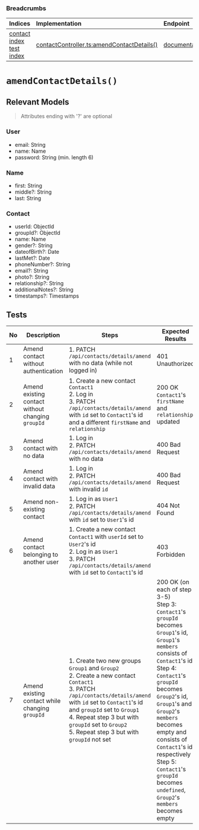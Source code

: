 ### Breadcrumbs

| Indices | Implementation | Endpoint |
| :----------------------------------------------------------- | :-------------------------------------------------------------------------------------------------------------------- | :--------------------------------------------------------------------------------------------------------------------------------------------------------------- |
| [contact index](./index.md)<br>[test index](../index.md) | [contactController.ts:amendContactDetails()](../../../../../backend/src/controllers/contactController.ts#L38-L140) | [documentation](../../endpoints/contacts/amendContactDetails.md) |
# `amendContactDetails()`
## Relevant Models
> Attributes ending with '?' are optional
### User
* email: String
* name: Name
* password: String (min. length 6)

### Name
* first: String
* middle?: String
* last: String

### Contact
* userId: ObjectId
* groupId?: ObjectId
* name: Name
* gender?: String
* dateofBirth?: Date
* lastMet?: Date
* phoneNumber?: String
* email?: String
* photo?: String
* relationship?: String
* additionalNotes?: String
* timestamps?: Timestamps

## Tests
| No  | Description                                       | Steps                                                                                                                                                                                                                                                                                               | Expected Results                                                                                                                                                                                                                                                                                                                                                                          |
| --- | ------------------------------------------------- | --------------------------------------------------------------------------------------------------------------------------------------------------------------------------------------------------------------------------------------------------------------------------------------------------- | ----------------------------------------------------------------------------------------------------------------------------------------------------------------------------------------------------------------------------------------------------------------------------------------------------------------------------------------------------------------------------------------- |
| 1   | Amend contact without authentication              | 1. PATCH `/api/contacts/details/amend` with no data (while not logged in)                                                                                                                                                                                                                           | 401 Unauthorized                                                                                                                                                                                                                                                                                                                                                                          |
| 2   | Amend existing contact without changing `groupId` | 1. Create a new contact `Contact1`<br>2. Log in<br>3. PATCH `/api/contacts/details/amend` with `id` set to `Contact1`'s id and a different `firstName` and `relationship`                                                                                                                           | 200 OK<br>`Contact1`'s `firstName` and `relationship` updated                                                                                                                                                                                                                                                                                                                             |
| 3   | Amend contact with no data                        | 1. Log in<br>2. PATCH `/api/contacts/details/amend` with no data                                                                                                                                                                                                                                    | 400 Bad Request                                                                                                                                                                                                                                                                                                                                                                           |
| 4   | Amend contact with invalid data                   | 1. Log in<br>2. PATCH `/api/contacts/details/amend` with invalid `id`                                                                                                                                                                                                                               | 400 Bad Request                                                                                                                                                                                                                                                                                                                                                                           |
| 5   | Amend non-existing contact                        | 1. Log in as `User1`<br>2. PATCH `/api/contacts/details/amend` with `id` set to `User1`'s id                                                                                                                                                                                                        | 404 Not Found                                                                                                                                                                                                                                                                                                                                                                             |
| 6   | Amend contact belonging to another user           | 1. Create a new contact `Contact1` with `userId` set to `User2`'s id<br>2. Log in as `User1`<br>3. PATCH `/api/contacts/details/amend` with `id` set to `Contact1`'s id                                                                                                                             | 403 Forbidden                                                                                                                                                                                                                                                                                                                                                                             |
| 7   | Amend existing contact while changing `groupId`   | 1. Create two new groups `Group1` and `Group2`<br>2. Create a new contact `Contact1`<br>3. PATCH `/api/contacts/details/amend` with `id` set to `Contact1`'s id and `groupId` set to `Group1`<br>4. Repeat step 3 but with `groupId` set to `Group2`<br>5. Repeat step 3 but with `groupId` not set | 200 OK (on each of step 3-5)<br>Step 3: `Contact1`'s `groupId` becomes `Group1`'s id, `Group1`'s `members` consists of `Contact1`'s id<br>Step 4: `Contact1`'s `groupId` becomes `Group2`'s id, `Group1`'s and `Group2`'s `members` becomes empty and consists of `Contact1`'s id, respectively<br>Step 5: `Contact1`'s `groupId` becomes `undefined`, `Group2`'s `members` becomes empty |